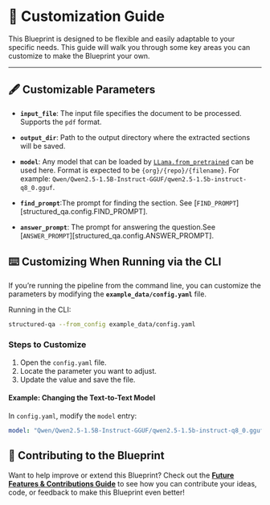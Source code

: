 # 🎨 **Customization Guide**

This Blueprint is designed to be flexible and easily adaptable to your specific needs. This guide will walk you through some key areas you can customize to make the Blueprint your own.

---

## 🖋️ **Customizable Parameters**

- **`input_file`**: The input file specifies the document to be processed. Supports the `pdf` format.

- **`output_dir`**: Path to the output directory where the extracted sections will be saved.

- **`model`**: Any model that can be loaded by [`LLama.from_pretrained`](https://llama-cpp-python.readthedocs.io/en/latest/#pulling-models-from-hugging-face-hub) can be used here. Format is expected to be `{org}/{repo}/{filename}`. For example: `Qwen/Qwen2.5-1.5B-Instruct-GGUF/qwen2.5-1.5b-instruct-q8_0.gguf`.

- **`find_prompt`**:The prompt for finding the section. See [`FIND_PROMPT`][structured_qa.config.FIND_PROMPT].

- **`answer_prompt`**: The prompt for answering the question.See [`ANSWER_PROMPT`][structured_qa.config.ANSWER_PROMPT].

## ⌨️ **Customizing When Running via the CLI**

If you’re running the pipeline from the command line, you can customize the parameters by modifying the **`example_data/config.yaml`** file.

Running in the CLI:
```bash
structured-qa --from_config example_data/config.yaml
```

### Steps to Customize
1. Open the `config.yaml` file.
2. Locate the parameter you want to adjust.
3. Update the value and save the file.

#### Example: Changing the Text-to-Text Model
In `config.yaml`, modify the `model` entry:

```yaml
model: "Qwen/Qwen2.5-1.5B-Instruct-GGUF/qwen2.5-1.5b-instruct-q8_0.gguf"
```


## 🤝 **Contributing to the Blueprint**

Want to help improve or extend this Blueprint? Check out the **[Future Features & Contributions Guide](future-features-contributions.md)** to see how you can contribute your ideas, code, or feedback to make this Blueprint even better!
